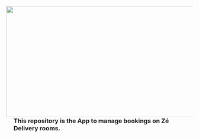 <img src="https://static.cineclick.com.br/adm/uploads/banco_imagens/31/602x0_1464123853.jpg" align="left" width="600px" height="300px"/>
<img align="left" width="0" height="192px" hspace="10"/>


### This repository is the App to manage bookings on Zé Delivery rooms. 
